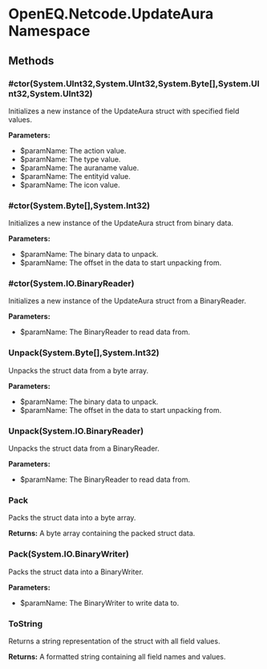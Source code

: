 ﻿# OpenEQ.Netcode.UpdateAura Namespace

## Methods

### #ctor(System.UInt32,System.UInt32,System.Byte[],System.UInt32,System.UInt32)

Initializes a new instance of the UpdateAura struct with specified field values.

**Parameters:**

- $paramName: The action value.
- $paramName: The type value.
- $paramName: The auraname value.
- $paramName: The entityid value.
- $paramName: The icon value.

### #ctor(System.Byte[],System.Int32)

Initializes a new instance of the UpdateAura struct from binary data.

**Parameters:**

- $paramName: The binary data to unpack.
- $paramName: The offset in the data to start unpacking from.

### #ctor(System.IO.BinaryReader)

Initializes a new instance of the UpdateAura struct from a BinaryReader.

**Parameters:**

- $paramName: The BinaryReader to read data from.

### Unpack(System.Byte[],System.Int32)

Unpacks the struct data from a byte array.

**Parameters:**

- $paramName: The binary data to unpack.
- $paramName: The offset in the data to start unpacking from.

### Unpack(System.IO.BinaryReader)

Unpacks the struct data from a BinaryReader.

**Parameters:**

- $paramName: The BinaryReader to read data from.

### Pack

Packs the struct data into a byte array.

**Returns:** A byte array containing the packed struct data.

### Pack(System.IO.BinaryWriter)

Packs the struct data into a BinaryWriter.

**Parameters:**

- $paramName: The BinaryWriter to write data to.

### ToString

Returns a string representation of the struct with all field values.

**Returns:** A formatted string containing all field names and values.


